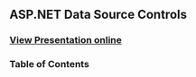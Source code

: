 ## ASP.NET Data Source Controls
### [View Presentation online](https://rawgit.com/TelerikAcademy/ASP.NET-Web-Forms/master/.mds/slides/index.html)
### Table of Contents
